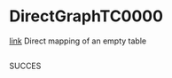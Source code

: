 # DirectGraphTC0000
[link](https://www.w3.org/TR/rdb2rdf-test-cases/#DirectGraphTC0000)
Direct mapping of an empty table

```diff

```

SUCCES